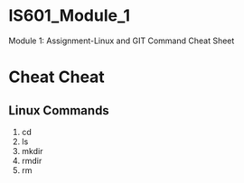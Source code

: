 # IS601_Module_1
Module 1: Assignment-Linux and GIT Command Cheat Sheet

# Cheat Cheat 
## Linux Commands
1. cd
2. ls
3. mkdir
4. rmdir
5. rm
